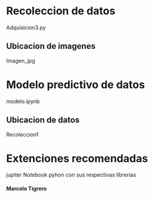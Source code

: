 # Recoleccion de datos 
Adquisicion3.py
## Ubicacion de imagenes
Imagen_jpg
# Modelo predictivo de datos 
modelo.ipynb
## Ubicacion de datos
Recoleccion1
# Extenciones recomendadas
jupiter Notebook
pyhon
con sus respectivas librerias
#### Marcelo Tigrero 